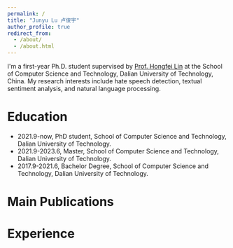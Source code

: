 ```yaml
---
permalink: /
title: "Junyu Lu 卢俊宇"
author_profile: true
redirect_from: 
  - /about/
  - /about.html
---
```


I'm a first-year Ph.D. student supervised by [Prof. Hongfei Lin](https://scholar.google.com/citations?hl=zh-CN&user=kV68br0AAAAJ) at the School of Computer Science and Technology, Dalian University of Technology, China. My research interests include hate speech detection, textual sentiment analysis, and natural language processing.

Education
======
- 2021.9-now, PhD student, School of Computer Science and Technology, Dalian University of Technology.
- 2021.9-2023.6, Master, School of Computer Science and Technology, Dalian University of Technology.
- 2017.9-2021.6, Bachelor Degree, School of Computer Science and Technology, Dalian University of Technology.

Main Publications
======


Experience
======
